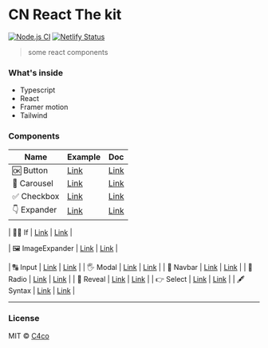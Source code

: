 # CN React The kit

[![Node.js CI](https://github.com/C4co/cn-react-thekit/actions/workflows/node.js.yml/badge.svg)](https://github.com/C4co/cn-react-thekit/actions/workflows/node.js.yml)
[![Netlify Status](https://api.netlify.com/api/v1/badges/e283ee42-0ecc-4cfe-bbfc-3f81a39aaf44/deploy-status)](https://app.netlify.com/sites/the-kit/deploys)

> some react components

### What's inside

- Typescript
- React
- Framer motion
- Tailwind

### Components

| Name        | Example                                      | Doc                                                                               |
| ----------- | -------------------------------------------- | --------------------------------------------------------------------------------- |
| 🆗 Button   | [Link](https://the-kit.netlify.app/button)   | [Link](https://github.com/C4co/cn-react-thekit/tree/main/src/components/Button)   |
| 🚂 Carousel | [Link](https://the-kit.netlify.app/carousel) | [Link](https://github.com/C4co/cn-react-thekit/tree/main/src/components/Carousel) |
| ✅ Checkbox | [Link](https://the-kit.netlify.app/checkbox) | [Link](https://github.com/C4co/cn-react-thekit/tree/main/src/components/Checkbox) |
| 👇 Expander | [Link](https://the-kit.netlify.app/expander) | [Link](https://github.com/C4co/cn-react-thekit/tree/main/src/components/Expander) |

| 🙅‍♂️ If | [Link](https://the-kit.netlify.app/if) | [Link](https://github.com/C4co/cn-react-thekit/tree/main/src/components/If) |

| 🖼 ImageExpander | [Link](https://the-kit.netlify.app/image-expander) | [Link](https://github.com/C4co/cn-react-thekit/tree/main/src/components/ImageExpander) |

| 🔠 Input | [Link](https://the-kit.netlify.app/input) | [Link](https://github.com/C4co/cn-react-thekit/tree/main/src/components/Input) |
| 🖐 Modal | [Link](https://the-kit.netlify.app/modal) | [Link](https://github.com/C4co/cn-react-thekit/tree/main/src/components/Modal) |
| 🍱 Navbar | [Link](https://the-kit.netlify.app/navbar) | [Link](https://github.com/C4co/cn-react-thekit/tree/main/src/components/Navbar) |
| 🔘 Radio | [Link](https://the-kit.netlify.app/radio) | [Link](https://github.com/C4co/cn-react-thekit/tree/main/src/components/Radio) |
| 🙈 Reveal | [Link](https://the-kit.netlify.app/reveal) | [Link](https://github.com/C4co/cn-react-thekit/tree/main/src/components/Reveal) |
| 👉 Select | [Link](https://the-kit.netlify.app/select) | [Link](https://github.com/C4co/cn-react-thekit/tree/main/src/components/Select) |
| 🖋 Syntax | [Link](https://the-kit.netlify.app/syntax) | [Link](https://github.com/C4co/cn-react-thekit/tree/main/src/components/Syntax) |

---

### License

MIT © [C4co](https://github.com/C4co)
